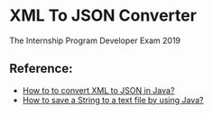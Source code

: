 # XML To JSON Converter 
The Internship Program Developer Exam 2019
## Reference:
- [How to to convert XML to JSON in Java?](https://stackoverflow.com/questions/1823264/quickest-way-to-convert-xml-to-json-in-java)
- [How to save a String to a text file by using Java?](https://stackoverflow.com/questions/1053467/how-do-i-save-a-string-to-a-text-file-using-java)
